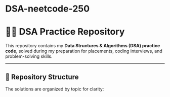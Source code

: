# DSA-neetcode-250
# 🧑‍💻 DSA Practice Repository  

This repository contains my **Data Structures & Algorithms (DSA) practice code**, solved during my preparation for placements, coding interviews, and problem-solving skills.  

---

## 📂 Repository Structure  
The solutions are organized by topic for clarity:  


